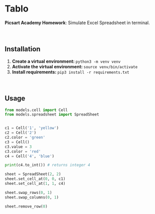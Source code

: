 # <b>Tablo</b>
<b>Picsart Academy Homework</b>: Simulate Excel Spreadsheet in terminal.<br><br><br>

## Installation
1. <b>Create a virtual environment: </b> `python3 -m venv venv`
2. <b>Activate the virtual environment: </b> `source venv/bin/activate`
3. <b>Install requirements: </b> `pip3 install -r requirements.txt`
<br><br><br>

## Usage

```python
from models.cell import Cell
from models.spreadsheet import SpreadSheet


c1 = Cell('1', 'yellow')
c2 = Cell('2')
c2.color = 'green'
c3 = Cell()
c3.value = 3
c3.color = 'red'
c4 = Cell('4', 'blue')

print(c4.to_int()) # returns integer 4

sheet = SpreadSheet(2, 2)
sheet.set_cell_at(0, 0, c1)
sheet.set_cell_at(1, 1, c4)

sheet.swap_rows(0, 1)
sheet.swap_columns(0, 1)

sheet.remove_row(0)
```
